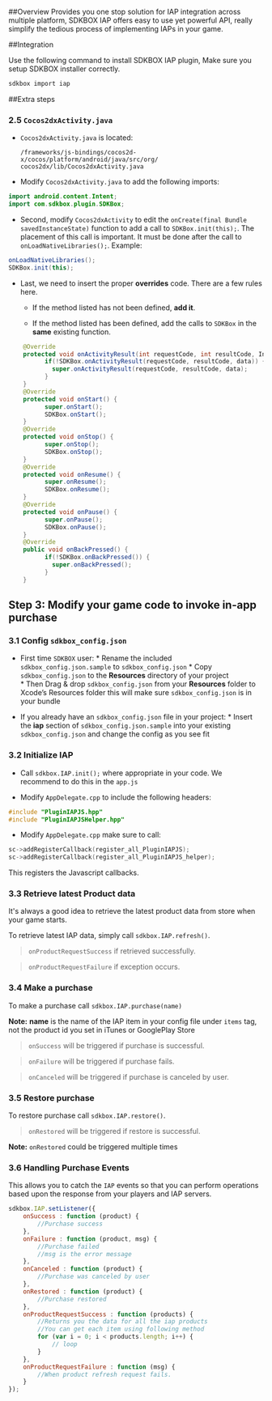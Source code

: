 <!--
Include Base: /Users/niteluo/Projects/store/doc/en/src/iap/v3-cpp
-->

##Overview
Provides you one stop solution for IAP integration across multiple platform, SDKBOX IAP offers easy to use yet powerful API, really simplify the tedious process of implementing IAPs in your game.

##Integration

Use the following command to install SDKBOX IAP plugin, Make sure you setup SDKBOX installer correctly.
```bash
sdkbox import iap
```

##Extra steps

### 2.5 `Cocos2dxActivity.java`
*   `Cocos2dxActivity.java` is located:

    ```
    /frameworks/js-bindings/cocos2d-x/cocos/platform/android/java/src/org/
    cocos2dx/lib/Cocos2dxActivity.java
    ```

* Modify `Cocos2dxActivity.java` to add the following imports:
```java
import android.content.Intent;
import com.sdkbox.plugin.SDKBox;
```

* Second, modify `Cocos2dxActivity` to edit the `onCreate(final Bundle savedInstanceState)` function to add a call to `SDKBox.init(this);`. The placement of this call is important. It must be done after the call to `onLoadNativeLibraries();`. Example:
```java
onLoadNativeLibraries();
SDKBox.init(this);
```

* Last, we need to insert the proper __overrides__ code. There are a few rules here.
    * If the method listed has not been defined, __add it__.

    * If the method listed has been defined, add the calls to `SDKBox` in the __same__ existing function.
```java
    @Override
    protected void onActivityResult(int requestCode, int resultCode, Intent data) {
          if(!SDKBox.onActivityResult(requestCode, resultCode, data)) {
            super.onActivityResult(requestCode, resultCode, data);
          }
    }
    @Override
    protected void onStart() {
          super.onStart();
          SDKBox.onStart();
    }
    @Override
    protected void onStop() {
          super.onStop();
          SDKBox.onStop();
    }
    @Override
    protected void onResume() {
          super.onResume();
          SDKBox.onResume();
    }
    @Override
    protected void onPause() {
          super.onPause();
          SDKBox.onPause();
    }
    @Override
    public void onBackPressed() {
          if(!SDKBox.onBackPressed()) {
            super.onBackPressed();
          }
    }
```

## Step 3: Modify your game code to invoke in-app purchase

### 3.1 Config `sdkbox_config.json`
* First time `SDKBOX` user:
      * Rename the included `sdkbox_config.json.sample` to `sdkbox_config.json`
      * Copy `sdkbox_config.json` to the __Resources__ directory of your project  
      * Then Drag & drop `sdkbox_config.json` from your __Resources__ folder to Xcode’s Resources folder this will make sure `sdkbox_config.json` is in your bundle

* If you already have an `sdkbox_config.json` file in your project:
      * Insert the __iap__ section of `sdkbox_config.json.sample` into your
      existing `sdkbox_config.json` and change the config as you see fit

### 3.2 Initialize IAP
* Call `sdkbox.IAP.init();` where appropriate in your code. We
recommend to do this in the `app.js`

* Modify `AppDelegate.cpp` to include the following headers:
```cpp
#include "PluginIAPJS.hpp"
#include "PluginIAPJSHelper.hpp"
```

* Modify `AppDelegate.cpp` make sure to call:
```cpp
sc->addRegisterCallback(register_all_PluginIAPJS);
sc->addRegisterCallback(register_all_PluginIAPJS_helper);
```
This registers the Javascript callbacks.

### 3.3 Retrieve latest Product data
It's always a good idea to retrieve the latest product data from store when your game starts.

To retrieve latest IAP data, simply call `sdkbox.IAP.refresh()`.

> `onProductRequestSuccess` if retrieved successfully.

> `onProductRequestFailure` if exception occurs.

### 3.4 Make a purchase
To make a purchase call `sdkbox.IAP.purchase(name)`

__Note:__ __name__ is the name of the IAP item in your config file under `items` tag, not the product id you set in iTunes or GooglePlay Store

> `onSuccess` will be triggered if purchase is successful.

> `onFailure` will be triggered if purchase fails.

> `onCanceled` will be triggered if purchase is canceled by user.

### 3.5 Restore purchase
To restore purchase call `sdkbox.IAP.restore()`.

> `onRestored` will be triggered if restore is successful.

__Note:__ `onRestored` could be triggered multiple times

### 3.6 Handling Purchase Events
This allows you to catch the `IAP` events so that you can perform operations based upon the response from your players and IAP servers.
```Javascript
sdkbox.IAP.setListener({
    onSuccess : function (product) {
        //Purchase success
    },
    onFailure : function (product, msg) {
        //Purchase failed
        //msg is the error message
    },
    onCanceled : function (product) {
        //Purchase was canceled by user
    },
    onRestored : function (product) {
        //Purchase restored
    },
    onProductRequestSuccess : function (products) {
        //Returns you the data for all the iap products
        //You can get each item using following method
        for (var i = 0; i < products.length; i++) {
            // loop
        }
    },
    onProductRequestFailure : function (msg) {
        //When product refresh request fails.
    }
});
```


